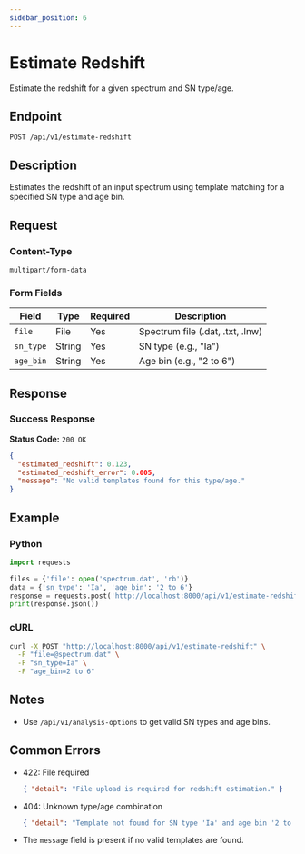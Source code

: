 ```yaml
---
sidebar_position: 6
---
```


# Estimate Redshift

Estimate the redshift for a given spectrum and SN type/age.

## Endpoint

```
POST /api/v1/estimate-redshift
```

## Description

Estimates the redshift of an input spectrum using template matching for a specified SN type and age bin.

## Request

### Content-Type
```
multipart/form-data
```

### Form Fields
| Field | Type | Required | Description |
|-------|------|----------|-------------|
| `file` | File | Yes | Spectrum file (.dat, .txt, .lnw) |
| `sn_type` | String | Yes | SN type (e.g., "Ia") |
| `age_bin` | String | Yes | Age bin (e.g., "2 to 6") |

## Response

### Success Response
**Status Code:** `200 OK`

```json
{
  "estimated_redshift": 0.123,
  "estimated_redshift_error": 0.005,
  "message": "No valid templates found for this type/age."
}
```

## Example

### Python
```python
import requests

files = {'file': open('spectrum.dat', 'rb')}
data = {'sn_type': 'Ia', 'age_bin': '2 to 6'}
response = requests.post('http://localhost:8000/api/v1/estimate-redshift', files=files, data=data)
print(response.json())
```

### cURL
```bash
curl -X POST "http://localhost:8000/api/v1/estimate-redshift" \
  -F "file=@spectrum.dat" \
  -F "sn_type=Ia" \
  -F "age_bin=2 to 6"
```

## Notes
- Use `/api/v1/analysis-options` to get valid SN types and age bins.

## Common Errors

- 422: File required
  ```json
  { "detail": "File upload is required for redshift estimation." }
  ```
- 404: Unknown type/age combination
  ```json
  { "detail": "Template not found for SN type 'Ia' and age bin '2 to 6'." }
  ```
- The `message` field is present if no valid templates are found.
